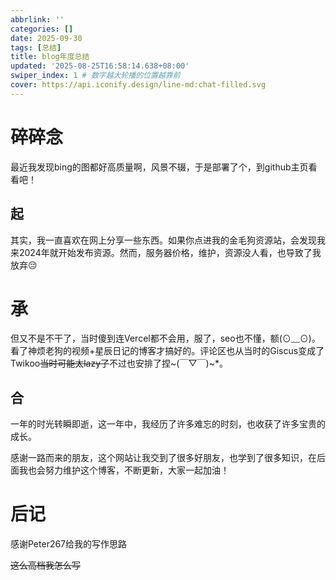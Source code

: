 ```yaml
---
abbrlink: ''
categories: []
date: 2025-09-30
tags: [总结]
title: blog年度总结
updated: '2025-08-25T16:58:14.638+08:00'
swiper_index: 1 # 数字越大轮播的位置越靠前
cover: https://api.iconify.design/line-md:chat-filled.svg
---
```

# 碎碎念

最近我发现bing的图都好高质量啊，风景不辍，于是部署了个，到github主页看看吧！

## 起

其实，我一直喜欢在网上分享一些东西。如果你点进我的金毛狗资源站，会发现我来2024年就开始发布资源。然而，服务器价格，维护，资源没人看，也导致了我放弃😔

# 承

但又不是不干了，当时傻到连Vercel都不会用，服了，seo也不懂，额(⊙﹏⊙)。看了神烦老狗的视频+星辰日记的博客才搞好的。评论区也从当时的Giscus变成了Twikoo~~当时可能太lazy了~~不过也安排了捏~(￣▽￣)~*。

## 合

一年的时光转瞬即逝，这一年中，我经历了许多难忘的时刻，也收获了许多宝贵的成长。

感谢一路而来的朋友，这个网站让我交到了很多好朋友，也学到了很多知识，在后面我也会努力维护这个博客，不断更新，大家一起加油！

# 后记

感谢Peter267给我的写作思路

~~这么高档我怎么写~~
